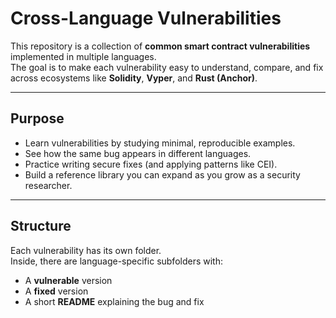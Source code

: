 # Cross-Language Vulnerabilities

This repository is a collection of **common smart contract vulnerabilities** implemented in multiple languages.  
The goal is to make each vulnerability easy to understand, compare, and fix across ecosystems like **Solidity**, **Vyper**, and **Rust (Anchor)**.

---

## Purpose
- Learn vulnerabilities by studying minimal, reproducible examples.
- See how the same bug appears in different languages.
- Practice writing secure fixes (and applying patterns like CEI).
- Build a reference library you can expand as you grow as a security researcher.

---

## Structure
Each vulnerability has its own folder.  
Inside, there are language-specific subfolders with:
- A **vulnerable** version  
- A **fixed** version  
- A short **README** explaining the bug and fix  

